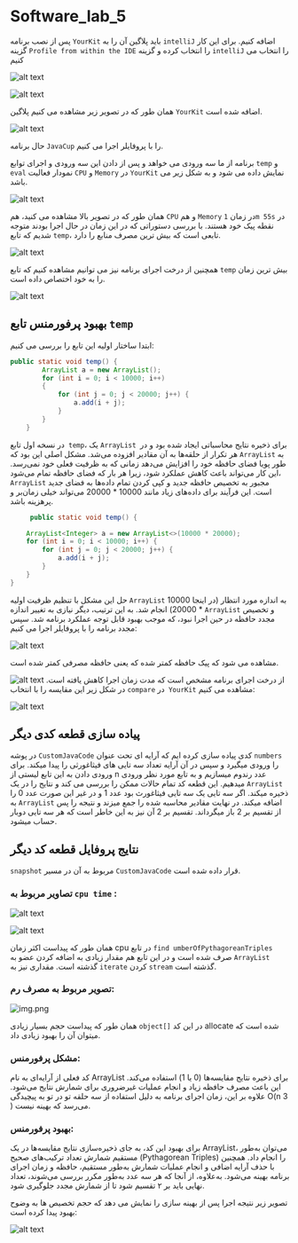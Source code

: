 # Software_lab_5

پس از نصب برنامه `YourKit` باید پلاگین آن را به `intelliJ` اضافه کنیم. برای این کار گزینه `Profile from within the IDE` را انتخاب کرده و گزینه `intelliJ` را انتخاب می کنیم

![alt text](Assets/image.png)

![alt text](Assets/image-1.png)

همان طور که در تصویر زیر مشاهده می کنیم پلاگین `YourKit` اضافه شده است.

![alt text](Assets/image-2.png)

حال برنامه `JavaCup` را با پروفایلر اجرا می کنیم.

برنامه از ما سه ورودی می خواهد و پس از دادن این سه ورودی و اجرای توابع `temp` و `eval` نمودار فعالیت `CPU` و `Memory` در `YourKit` نمایش داده می شود و به شکل زیر می باشد.

![alt text](Assets/image-3.png)

همان طور که در تصویر بالا مشاهده می کنید، هم `CPU` و هم `Memory` در زمان `1m 55s` در نقطه پیک خود هستند. با بررسی دستوراتی که در این زمان در حال اجرا بودند متوجه شدیم که تابع `temp`، تابعی است که بیش ترین مصرف منابع را دارد. 

![alt text](Assets/image-4.png)

همچنین از درخت اجرای برنامه نیز می توانیم مشاهده کنیم که تابع `temp` بیش ترین زمان را به خود اختصاص داده است.

![alt text](Assets/image-5.png)


## بهبود پرفورمنس تابع `temp`


ابتدا ساختار اولیه این تابع را بررسی می کنیم:

```java
public static void temp() {
        ArrayList a = new ArrayList();
        for (int i = 0; i < 10000; i++)
        {
            for (int j = 0; j < 20000; j++) {
                a.add(i + j);
            }
        }
    }
```
در نسخه اول تابع` temp`، یک `ArrayList `برای ذخیره نتایج محاسباتی ایجاد شده بود و در هر تکرار از حلقه‌ها به آن مقادیر افزوده می‌شد. مشکل اصلی این بود که `ArrayList` به طور پویا فضای حافظه خود را افزایش می‌دهد زمانی که به ظرفیت فعلی خود نمی‌رسد. این کار می‌تواند باعث کاهش عملکرد شود، زیرا هر بار که فضای حافظه تمام می‌شود، `ArrayList` مجبور به تخصیص حافظه جدید و کپی کردن تمام داده‌ها به فضای جدید است. این فرآیند برای داده‌های زیاد مانند 10000 * 20000 می‌تواند خیلی زمان‌بر و پرهزینه باشد.

````java
     public static void temp() {

    ArrayList<Integer> a = new ArrayList<>(10000 * 20000);
    for (int i = 0; i < 10000; i++) {
        for (int j = 0; j < 20000; j++) {
            a.add(i + j);
        }
    }
}
````
حل این مشکل با تنظیم ظرفیت اولیه `ArrayList` به اندازه مورد انتظار (در اینجا 10000 * 20000) انجام شد. به این ترتیب، دیگر نیازی به تغییر اندازه `ArrayList` و تخصیص مجدد حافظه در حین اجرا نبود، که موجب بهبود قابل توجه عملکرد برنامه شد.
سپس مجدد برنامه را با پروفایلر اجرا می کنیم:

![alt text](Assets/image-9.png)

مشاهده می شود که پیک حافظه کمتر شده که یعنی حافظه مصرفی کمتر شده است.

![alt text](Assets/image-8.png)
از درخت اجرای برنامه مشخص است که مدت زمان اجرا کاهش یافته است.
 در شکل زیر این مقایسه را با انتخاب `compare` در` YourKit`  مشاهده می کنیم:

![alt text](Assets/image-10.png)


## پیاده سازی قطعه کدی دیگر

در پوشه 
`CustomJavaCode`
کدی پیاده سازی کرده ایم که آرایه ای تحت عنوان
`numbers`
را ورودی میگیرد و سپس در آن آرایه تعداد سه تایی های فیثاغورثی را پیدا میکند.
برای ورودی دادن به این تابع لیستی از
n 
عدد رندوم میسازیم و به تابع مورد نظر ورودی میدهیم.
این قطعه کد
تمام حالات ممکن را بررسی می کند و نتایج را در یک
`ArrayList`
ذخیره میکند.
اگر سه تایی یک سه تایی فیثاغورث بود عدد 1 و در غیر این صورت عدد 0 را به 
`ArrayList`
اضافه میکند.
در نهایت مقادیر محاسبه شده را جمع میزند و نتیجه را پس از تقسیم بر 2
باز میگرداند.
تقسیم بر 2 آن نیز به این خاطر است که هر سه تایی دوبار حساب میشود.

## نتایج پروفایل قطعه کد دیگر
`snapshot`
مربوط به آن در مسیر
`CustomJavaCode`
قرار داده شده است.

### تصاویر مربوط به `cpu time` :
![alt text](Assets/imageC1.png)

![alt text](Assets/imageC3.png)

همان طور که پیداست اکثر زمان cpu در تابع
`find umberOfPythagoreanTriples`
صرف شده است و در این تابع هم مقدار زیادی به
اضافه کردن عضو به
`ArrayList`
گذشته است.
مقداری نیز به
`iterate`
کردن 
`stream`
گذشته است.

### تصویر مربوط به مصرف رم:
![img.png](Assets/img.png)

همان طور که پیداست حجم بسیار زیادی 
`object[]`
در این کد 
allocate
شده است که میتوان آن را بهبود زیادی داد.


###  مشکل پرفورمنس: 

کد فعلی از آرایه‌ای به نام ArrayList<Integer> برای ذخیره نتایج مقایسه‌ها (0 یا 1) استفاده می‌کند. این باعث مصرف حافظه زیاد و انجام عملیات غیرضروری برای شمارش نتایج می‌شود. علاوه بر این، زمان اجرای برنامه به دلیل استفاده از سه حلقه تو در تو به پیچیدگی  O(n 3 ) می‌رسد که بهینه نیست.

### بهبود پرفورمنس: 

برای بهبود این کد، به جای ذخیره‌سازی نتایج مقایسه‌ها در یک ArrayList، می‌توان به‌طور مستقیم شمارش تعداد ترکیب‌های صحیح (Pythagorean Triples) را انجام داد. همچنین با حذف آرایه اضافی و انجام عملیات شمارش به‌طور مستقیم، حافظه و زمان اجرای برنامه بهینه می‌شود. به‌علاوه، از آنجا که هر سه عدد به‌طور مکرر بررسی می‌شوند، تعداد نهایی باید بر ۲ تقسیم شود تا از شمارش مجدد جلوگیری شود.

تصویر زیر نتیجه اجرا پس از بهینه سازی را نمایش می دهد که حجم تخصیص ها به وضوح بهبود پیدا کرده است:

![alt text](Assets/image-11.png)